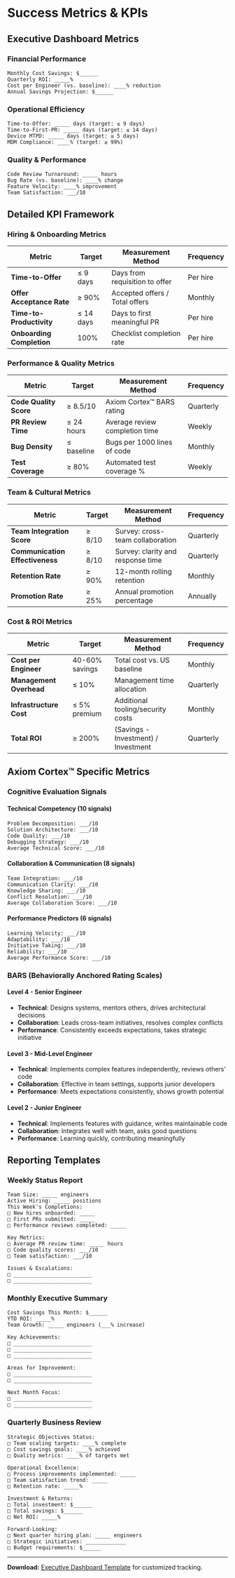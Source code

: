 # Success Metrics & KPIs

## Executive Dashboard Metrics

### Financial Performance
```
Monthly Cost Savings: $______
Quarterly ROI: _____%
Cost per Engineer (vs. baseline): ____% reduction
Annual Savings Projection: $______
```

### Operational Efficiency
```
Time-to-Offer: _____ days (target: ≤ 9 days)
Time-to-First-PR: _____ days (target: ≤ 14 days)
Device MTPD: _____ days (target: ≤ 5 days)
MDM Compliance: ____% (target: ≥ 99%)
```

### Quality & Performance
```
Code Review Turnaround: _____ hours
Bug Rate (vs. baseline): ____% change
Feature Velocity: ____% improvement
Team Satisfaction: ___/10
```

## Detailed KPI Framework

### Hiring & Onboarding Metrics

| Metric | Target | Measurement Method | Frequency |
|--------|--------|-------------------|-----------|
| **Time-to-Offer** | ≤ 9 days | Days from requisition to offer | Per hire |
| **Offer Acceptance Rate** | ≥ 90% | Accepted offers / Total offers | Monthly |
| **Time-to-Productivity** | ≤ 14 days | Days to first meaningful PR | Per hire |
| **Onboarding Completion** | 100% | Checklist completion rate | Per hire |

### Performance & Quality Metrics

| Metric | Target | Measurement Method | Frequency |
|--------|--------|-------------------|-----------|
| **Code Quality Score** | ≥ 8.5/10 | Axiom Cortex™ BARS rating | Quarterly |
| **PR Review Time** | ≤ 24 hours | Average review completion time | Weekly |
| **Bug Density** | ≤ baseline | Bugs per 1000 lines of code | Monthly |
| **Test Coverage** | ≥ 80% | Automated test coverage % | Weekly |

### Team & Cultural Metrics

| Metric | Target | Measurement Method | Frequency |
|--------|--------|-------------------|-----------|
| **Team Integration Score** | ≥ 8/10 | Survey: cross-team collaboration | Quarterly |
| **Communication Effectiveness** | ≥ 8/10 | Survey: clarity and response time | Quarterly |
| **Retention Rate** | ≥ 90% | 12-month rolling retention | Monthly |
| **Promotion Rate** | ≥ 25% | Annual promotion percentage | Annually |

### Cost & ROI Metrics

| Metric | Target | Measurement Method | Frequency |
|--------|--------|-------------------|-----------|
| **Cost per Engineer** | 40-60% savings | Total cost vs. US baseline | Monthly |
| **Management Overhead** | ≤ 10% | Management time allocation | Quarterly |
| **Infrastructure Cost** | ≤ 5% premium | Additional tooling/security costs | Monthly |
| **Total ROI** | ≥ 200% | (Savings - Investment) / Investment | Quarterly |

## Axiom Cortex™ Specific Metrics

### Cognitive Evaluation Signals

#### Technical Competency (10 signals)
```
Problem Decomposition: ___/10
Solution Architecture: ___/10
Code Quality: ___/10
Debugging Strategy: ___/10
Average Technical Score: ___/10
```

#### Collaboration & Communication (8 signals)
```
Team Integration: ___/10
Communication Clarity: ___/10
Knowledge Sharing: ___/10
Conflict Resolution: ___/10
Average Collaboration Score: ___/10
```

#### Performance Predictors (6 signals)
```
Learning Velocity: ___/10
Adaptability: ___/10
Initiative Taking: ___/10
Reliability: ___/10
Average Performance Score: ___/10
```

### BARS (Behaviorally Anchored Rating Scales)

#### Level 4 - Senior Engineer
- **Technical**: Designs systems, mentors others, drives architectural decisions
- **Collaboration**: Leads cross-team initiatives, resolves complex conflicts
- **Performance**: Consistently exceeds expectations, takes strategic initiative

#### Level 3 - Mid-Level Engineer  
- **Technical**: Implements complex features independently, reviews others' code
- **Collaboration**: Effective in team settings, supports junior developers
- **Performance**: Meets expectations consistently, shows growth potential

#### Level 2 - Junior Engineer
- **Technical**: Implements features with guidance, writes maintainable code
- **Collaboration**: Integrates well with team, asks good questions
- **Performance**: Learning quickly, contributing meaningfully

## Reporting Templates

### Weekly Status Report
```
Team Size: _____ engineers
Active Hiring: _____ positions
This Week's Completions:
□ New hires onboarded: _____
□ First PRs submitted: _____
□ Performance reviews completed: _____

Key Metrics:
□ Average PR review time: _____ hours
□ Code quality scores: ___/10
□ Team satisfaction: ___/10

Issues & Escalations:
□ _________________________
□ _________________________
```

### Monthly Executive Summary
```
Cost Savings This Month: $______
YTD ROI: _____%
Team Growth: _____ engineers (___% increase)

Key Achievements:
□ _________________________
□ _________________________
□ _________________________

Areas for Improvement:
□ _________________________
□ _________________________

Next Month Focus:
□ _________________________
□ _________________________
```

### Quarterly Business Review
```
Strategic Objectives Status:
□ Team scaling targets: ____% complete
□ Cost savings goals: ____% achieved
□ Quality metrics: ____% of targets met

Operational Excellence:
□ Process improvements implemented: _____
□ Team satisfaction trend: _____
□ Retention rate: _____%

Investment & Returns:
□ Total investment: $______
□ Total savings: $______
□ Net ROI: _____%

Forward-Looking:
□ Next quarter hiring plan: _____ engineers
□ Strategic initiatives: _____________
□ Budget requirements: $______
```

---

**Download:** [Executive Dashboard Template](../resources/pdf-downloads.md#metrics-dashboard) for customized tracking.